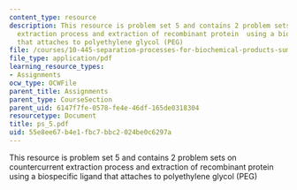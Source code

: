 ```yaml
---
content_type: resource
description: This resource is problem set 5 and contains 2 problem sets on countercurrent
  extraction process and extraction of recombinant protein  using a biospecific ligand
  that attaches to polyethylene glycol (PEG)
file: /courses/10-445-separation-processes-for-biochemical-products-summer-2005/55e8ee67b4e1fbc7bbc2024be0c6297a_ps_5.pdf
file_type: application/pdf
learning_resource_types:
- Assignments
ocw_type: OCWFile
parent_title: Assignments
parent_type: CourseSection
parent_uid: 6147f7fe-0578-fe4e-46df-165de0318304
resourcetype: Document
title: ps_5.pdf
uid: 55e8ee67-b4e1-fbc7-bbc2-024be0c6297a
---
```

This resource is problem set 5 and contains 2 problem sets on countercurrent extraction process and extraction of recombinant protein  using a biospecific ligand that attaches to polyethylene glycol (PEG)

